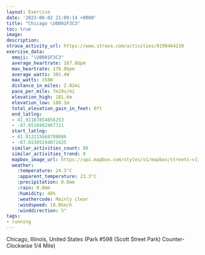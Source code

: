 ```yaml
---
layout: Exercise
date: '2023-06-02 21:09:14 +0000'
title: "Chicago \U0001F3C3"
toc: true
image:
description:
strava_activity_url: https://www.strava.com/activities/9190464210
exercise_data:
  emoji: "\U0001F3C3"
  average_heartrate: 167.8bpm
  max_heartrate: 176.0bpm
  average_watts: 301.4W
  max_watts: 358W
  distance_in_miles: 2.02mi
  pace_per_mile: 7m19s/mi
  elevation_high: 181.6m
  elevation_low: 180.1m
  total_elevation_gain_in_feet: 0ft
  end_latlng:
  - 41.91187854856253
  - -87.6510482467711
  start_latlng:
  - 41.912215668708086
  - -87.65305194072425
  similar_activities_count: 86
  similar_activities_trend: 0
  mapbox_image_url: https://api.mapbox.com/styles/v1/mapbox/streets-v11/static/path-5+787af2-1.0(g%7Bx~F~k~uOEgBM_%40%3FO~AyBd%40w%40De%40Ti%40%40IE%7D%40H_A%3Fs%40%40AZCBIEaECkII%7BADm%40Gi%40Fs%40AeBB_%40DKz%40k%40V%40PCPFDL%3F%60%40BbEBZFPNPVJP%3FZEp%40%40JG%5Ei%40BQ%3FeBGsAEOIMQOMCoAA%5BFQNGNGZA%7CCBZHXPPTJrACf%40ULQD%5B%40gACqAC_%40IWKMIGOCi%40Au%40BOHORK%5ECN%40fDDPJTRLLBp%40%3Fp%40GVOLUDiAAeCO%5BKKMEo%40Ik%40%3FQBWVO%5ECXA~%40DzADXV%60%40NDT%40h%40Aj%40GNGPSDOB%5BEuBE%7B%40M%5BKIUIuEQ_%40AWDKRAXBlAEhADtAA~%40BlBAv%40Df%40%40tCBb%40%3FhGBhCH%5ECb%40_%40%5C),pin-s-s+e5b22e(-87.65136,41.91172),pin-s-f+89ae00(-87.64976999999998,41.910949999999964)/auto/800x800?access_token=pk.eyJ1Ijoiam9zaGJlY2ttYW4iLCJhIjoiY205eWR2aDd1MWZ6djJrbXc4a3M0bWZleiJ9.XiG9OWkNcZk2QzjJbxLB4A
  weather:
    :temperature: 24.3°C
    :apparent_temperature: 23.3°C
    :precipitation: 0.0mm
    :rain: 0.0mm
    :humidity: 48%
    :weathercode: Mainly clear
    :windspeed: 18.8km/h
    :winddirection: 5°
tags:
- running
---
```

Chicago, Illinois, United States (Park #598 (Scott Street Park) Counter-Clockwise 1/4 Mile)
